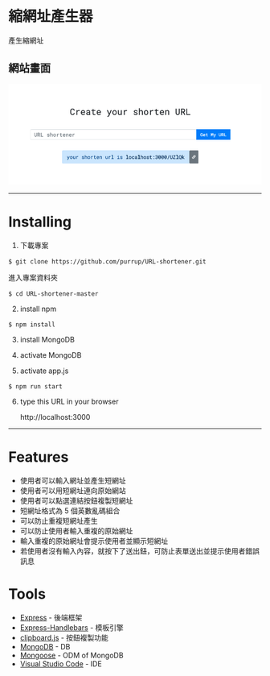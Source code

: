 # 縮網址產生器

產生縮網址

## 網站畫面

![image](https://github.com/purrup/URL-shortener/blob/master/public/img/index.png)

---

# Installing

1. 下載專案

```
$ git clone https://github.com/purrup/URL-shortener.git
```

進入專案資料夾

```
$ cd URL-shortener-master
```

2. install npm

```
$ npm install
```

3. install MongoDB

4. activate MongoDB

5. activate app.js

```
$ npm run start
```

6. type this URL in your browser

   http://localhost:3000

---

# Features

- 使用者可以輸入網址並產生短網址
- 使用者可以用短網址連向原始網站
- 使用者可以點選連結按鈕複製短網址
- 短網址格式為 5 個英數亂碼組合
- 可以防止重複短網址產生
- 可以防止使用者輸入重複的原始網址
- 輸入重複的原始網址會提示使用者並顯示短網址
- 若使用者沒有輸入內容，就按下了送出鈕，可防止表單送出並提示使用者錯誤訊息

# Tools

- [Express](https://www.npmjs.com/package/express) - 後端框架
- [Express-Handlebars](https://www.npmjs.com/package/express-handlebars) - 模板引擎
- [clipboard.js](https://clipboardjs.com/) - 按鈕複製功能
- [MongoDB](https://www.mongodb.com/) - DB
- [Mongoose](https://www.npmjs.com/package/mongoose) - ODM of MongoDB
- [Visual Studio Code](https://visualstudio.microsoft.com/zh-hant/) - IDE
